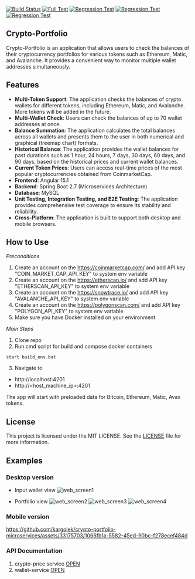 [![Build Status](https://github.com/kargolek/crypto-portfolio-microservices/workflows/build-and-run-unit-integration-test/badge.svg)](https://github.com/kargolek/crypto-portfolio-microservices/actions/workflows/build.yaml)
[![Full Test](https://github.com/kargolek/crypto-portfolio-microservices/workflows/qa-main-full-test/badge.svg)](https://kargolek.github.io/crypto-portfolio-microservices/main/) 
[![Regression Test](https://github.com/kargolek/crypto-portfolio-microservices/workflows/qa-regression-test-chrome/badge.svg)](https://kargolek.github.io/crypto-portfolio-microservices/regression/chrome)
[![Regression Test](https://github.com/kargolek/crypto-portfolio-microservices/workflows/qa-regression-test-edge/badge.svg)](https://kargolek.github.io/crypto-portfolio-microservices/regression/edge)
[![Regression Test](https://github.com/kargolek/crypto-portfolio-microservices/workflows/qa-regression-test-firefox/badge.svg)](https://kargolek.github.io/crypto-portfolio-microservices/regression/firefox)

## Crypto-Portfolio

Crypto-Portfolio is an application that allows users to check the balances of their cryptocurrency portfolios for various tokens such as Ethereum, Matic, and Avalanche. 
It provides a convenient way to monitor multiple wallet addresses simultaneously.

## Features

- **Multi-Token Support**: The application checks the balances of crypto wallets for different tokens, including Ethereum, Matic, and Avalanche. More tokens will be added in the future.
- **Multi-Wallet Check**: Users can check the balances of up to 70 wallet addresses at once.
- **Balance Summation**: The application calculates the total balances across all wallets and presents them to the user in both numerical and graphical (treemap chart) formats.
- **Historical Balance**: The application provides the wallet balances for past durations such as 1 hour, 24 hours, 7 days, 30 days, 60 days, and 90 days, based on the historical prices and current wallet balances.
- **Current Token Prices**: Users can access real-time prices of the most popular cryptocurrencies obtained from CoinmarketCap.
- **Frontend**: Angular 15.1
- **Backend**: Spring Boot 2.7 (Microservices Architecture)
- **Database**: MySQL
- **Unit Testing, Integration Testing, and E2E Testing**: The application provides comprehensive test coverage to ensure its stability and reliability.
- **Cross-Platform**: The application is built to support both desktop and mobile browsers.

## How to Use

*Preconditions*
1. Create an account on the https://coinmarketcap.com/ and add API key "COIN_MARKET_CAP_API_KEY" to system env variable
2. Create an account on the https://etherscan.io/ and add API key "ETHERSCAN_API_KEY" to system env variable
3. Create an account on the https://snowtrace.io/ and add API key "AVALANCHE_API_KEY" to system env variable
4. Create an account on the https://polygonscan.com/ and add API key "POLYGON_API_KEY" to system env variable
5. Make sure you have Docker installed on your environment

*Main Steps*
1. Clone repo
2. Run cmd script for build and compose docker containers
```shell
start build_env.bat
```
3. Navigate to
* http://localhost:4201
* http://<host_machine_ip>:4201

The app will start with preloaded data for Bitcoin, Ethereum, Matic, Avax tokens.

## License

This project is licensed under the MIT LICENSE. See the [LICENSE](LICENSE) file for more information.

## Examples

### Desktop version

* Input wallet view
![web_screen1](https://github.com/kargolek/crypto-portfolio-microservices/assets/33175703/d8ea8ef2-1d57-4edf-abb3-91c96b276d41)


* Portfolio view
![web_screen2](https://github.com/kargolek/crypto-portfolio-microservices/assets/33175703/715ab29f-a5d0-4a04-be63-dba4e3a4b54c)
![web_screen3](https://github.com/kargolek/crypto-portfolio-microservices/assets/33175703/d2464acc-4c22-4ecf-99de-5b8354c50044)
![web_screen4](https://github.com/kargolek/crypto-portfolio-microservices/assets/33175703/35c5b72d-c74c-4ed7-a800-8e6446aab0b8)

### Mobile version
https://github.com/kargolek/crypto-portfolio-microservices/assets/33175703/1066fb1a-5582-45ed-90bc-f278ecef484d

### API Documentation
1. crypto-price service [OPEN](https://github.com/kargolek/crypto-portfolio-microservices/tree/main/crypto-price-service/README.md)
2. wallet-service [OPEN](https://github.com/kargolek/crypto-portfolio-microservices/tree/main/wallet-service/README.md)